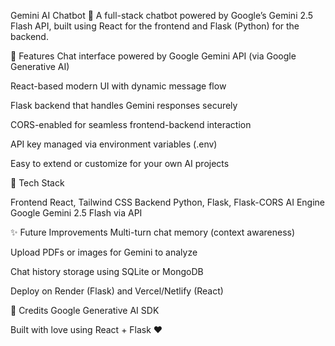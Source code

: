 Gemini AI Chatbot 🤖
A full-stack chatbot powered by Google’s Gemini 2.5 Flash API, built using React for the frontend and Flask (Python) for the backend.


🧠 Features
Chat interface powered by Google Gemini API (via Google Generative AI)

React-based modern UI with dynamic message flow

Flask backend that handles Gemini responses securely

CORS-enabled for seamless frontend-backend interaction

API key managed via environment variables (.env)

Easy to extend or customize for your own AI projects

🚀 Tech Stack

Frontend	React, Tailwind CSS 
Backend	Python, Flask, Flask-CORS
AI Engine	Google Gemini 2.5 Flash via API

✨ Future Improvements
Multi-turn chat memory (context awareness)

Upload PDFs or images for Gemini to analyze

Chat history storage using SQLite or MongoDB

Deploy on Render (Flask) and Vercel/Netlify (React)

🧠 Credits
Google Generative AI SDK

Built with love using React + Flask ❤️
